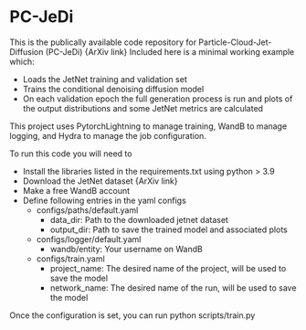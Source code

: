 # PC-JeDi

This is the publically available code repository for Particle-Cloud-Jet-Diffusion (PC-JeDi) {ArXiv link}
Included here is a minimal working example which:
* Loads the JetNet training and validation set
* Trains the conditional denoising diffusion model
* On each validation epoch the full generation process is run and plots of the output distributions and some JetNet metrics are calculated


This project uses PytorchLightning to manage training, WandB to manage logging, and Hydra to manage the job configuration.


To run this code you will need to
* Install the libraries listed in the requirements.txt using python > 3.9
* Download the JetNet dataset {ArXiv link}
* Make a free WandB account
* Define following entries in the yaml configs
    * configs/paths/default.yaml
        * data_dir: Path to the downloaded jetnet dataset
        * output_dir: Path to save the trained model and associated plots
    * configs/logger/default.yaml
        * wandb/entity: Your username on WandB
    * configs/train.yaml
        * project_name: The desired name of the project, will be used to save the model
        * network_name: The desired name of the run, will be used to save the model

Once the configuration is set, you can run python scripts/train.py
